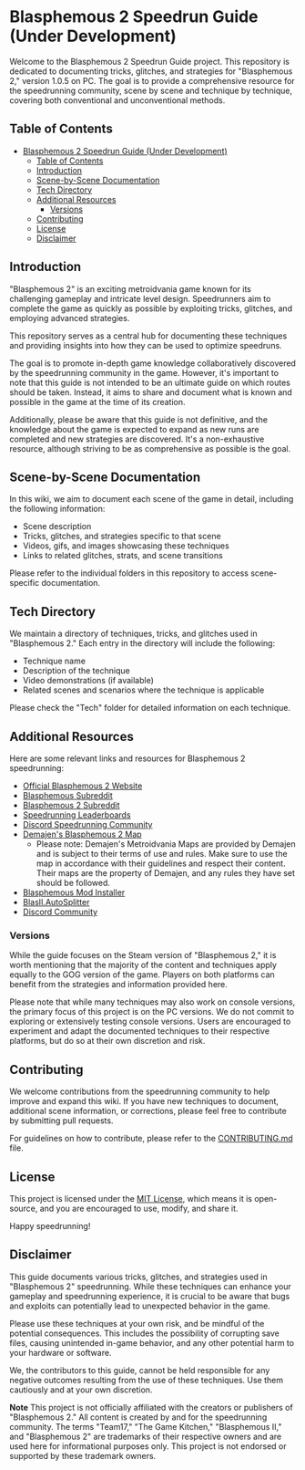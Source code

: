 # Blasphemous 2 Speedrun Guide (Under Development)

Welcome to the Blasphemous 2 Speedrun Guide project. This repository is dedicated to documenting tricks, glitches, and strategies for "Blasphemous 2," version 1.0.5 on PC. The goal is to provide a comprehensive resource for the speedrunning community, scene by scene and technique by technique, covering both conventional and unconventional methods.

## Table of Contents

- [Blasphemous 2 Speedrun Guide (Under Development)](#blasphemous-2-speedrun-guide-under-development)
  - [Table of Contents](#table-of-contents)
  - [Introduction](#introduction)
  - [Scene-by-Scene Documentation](#scene-by-scene-documentation)
  - [Tech Directory](#tech-directory)
  - [Additional Resources](#additional-resources)
    - [Versions](#versions)
  - [Contributing](#contributing)
  - [License](#license)
  - [Disclaimer](#disclaimer)

## Introduction

"Blasphemous 2" is an exciting metroidvania game known for its challenging gameplay and intricate level design. Speedrunners aim to complete the game as quickly as possible by exploiting tricks, glitches, and employing advanced strategies.

This repository serves as a central hub for documenting these techniques and providing insights into how they can be used to optimize speedruns.

The goal is to promote in-depth game knowledge collaboratively discovered by the speedrunning community in the game. However, it's important to note that this guide is not intended to be an ultimate guide on which routes should be taken. Instead, it aims to share and document what is known and possible in the game at the time of its creation.

Additionally, please be aware that this guide is not definitive, and the knowledge about the game is expected to expand as new runs are completed and new strategies are discovered. It's a non-exhaustive resource, although striving to be as comprehensive as possible is the goal.

## Scene-by-Scene Documentation

In this wiki, we aim to document each scene of the game in detail, including the following information:

- Scene description
- Tricks, glitches, and strategies specific to that scene
- Videos, gifs, and images showcasing these techniques
- Links to related glitches, strats, and scene transitions

Please refer to the individual folders in this repository to access scene-specific documentation.

## Tech Directory

We maintain a directory of techniques, tricks, and glitches used in "Blasphemous 2." Each entry in the directory will include the following:

- Technique name
- Description of the technique
- Video demonstrations (if available)
- Related scenes and scenarios where the technique is applicable

Please check the "Tech" folder for detailed information on each technique.

## Additional Resources

Here are some relevant links and resources for Blasphemous 2 speedrunning:

- [Official Blasphemous 2 Website](https://www.blasphemous2game.com/)
- [Blasphemous Subreddit](https://www.reddit.com/r/Blasphemous)
- [Blasphemous 2 Subreddit](https://www.reddit.com/r/BlasphemousII/)
- [Speedrunning Leaderboards](https://www.speedrun.com/Blasphemous_II)
- [Discord Speedrunning Community](https://discord.gg/blasphemous2speedrun)
- [Demajen's Blasphemous 2 Map](https://www.demajen.co.uk/#B)
  - Please note: Demajen's Metroidvania Maps are provided by Demajen and is subject to their terms of use and rules. Make sure to use the map in accordance with their guidelines and respect their content. Their maps are the property of Demajen, and any rules they have set should be followed.
- [Blasphemous Mod Installer](https://github.com/BrandenEK/Blasphemous-Mod-Installer)
- [BlasII.AutoSplitter](https://github.com/BrandenEK/BlasII.AutoSplitter)
- [Discord Community](https://discord.com/invite/YDPRKerPtw)

### Versions

While the guide focuses on the Steam version of "Blasphemous 2," it is worth mentioning that the majority of the content and techniques apply equally to the GOG version of the game. Players on both platforms can benefit from the strategies and information provided here.

Please note that while many techniques may also work on console versions, the primary focus of this project is on the PC versions. We do not commit to exploring or extensively testing console versions. Users are encouraged to experiment and adapt the documented techniques to their respective platforms, but do so at their own discretion and risk.

## Contributing

We welcome contributions from the speedrunning community to help improve and expand this wiki. If you have new techniques to document, additional scene information, or corrections, please feel free to contribute by submitting pull requests.

For guidelines on how to contribute, please refer to the [CONTRIBUTING.md](CONTRIBUTING.md) file.

## License

This project is licensed under the [MIT License](LICENSE), which means it is open-source, and you are encouraged to use, modify, and share it.

Happy speedrunning!

## Disclaimer

This guide documents various tricks, glitches, and strategies used in "Blasphemous 2" speedrunning. While these techniques can enhance your gameplay and speedrunning experience, it is crucial to be aware that bugs and exploits can potentially lead to unexpected behavior in the game.

Please use these techniques at your own risk, and be mindful of the potential consequences. This includes the possibility of corrupting save files, causing unintended in-game behavior, and any other potential harm to your hardware or software.

We, the contributors to this guide, cannot be held responsible for any negative outcomes resulting from the use of these techniques. Use them cautiously and at your own discretion.

**Note** This project is not officially affiliated with the creators or publishers of "Blasphemous 2." All content is created by and for the speedrunning community. The terms "Team17," "The Game Kitchen," "Blasphemous II," and "Blasphemous 2" are trademarks of their respective owners and are used here for informational purposes only. This project is not endorsed or supported by these trademark owners.

